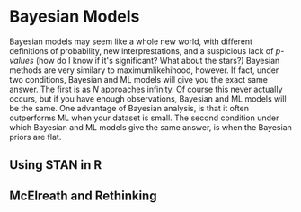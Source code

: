 # Bayesian Models

Bayesian models may seem like a whole new world, with different definitions
of probability, new interprestations, and a suspicious lack of *p-values* 
(how do I know if it's significant? What about the stars?) Bayesian methods
are very similary to maximumlikehihood, however. If fact, under two conditions, 
Bayesian and ML models will give you the exact same answer. The first is as
*N* approaches infinity. Of course this never actually occurs, but if you
have enough observations, Bayesian and ML models will be the same. One advantage
of Bayesian analysis, is that it often outperforms ML when your dataset is small.
The second condition under which Bayesian and ML models give the same answer, is
when the Bayesian priors are flat. 

## Using STAN in R

## McElreath and Rethinking
